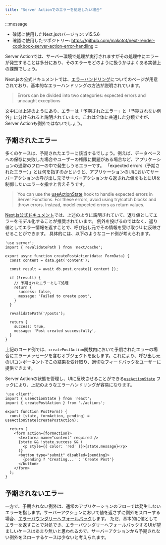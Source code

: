 ```yaml
---
title: "Server Actionでのエラーを処理したい場合"
---
```


:::message
- 確認に使用したNext.jsのバージョン: v15.5.6
- 確認に使用したリポジトリー: https://github.com/makotot/next-render-cookbook-server-action-error-handling
:::



Server Actionでは、サーバー環境で処理が実行されますがその処理中にエラーが発生することは多分にあり、そのエラーをどのように扱うかはよくある実装上の課題でしょう。

Next.jsの公式ドキュメントでは、[エラーハンドリング](https://nextjs.org/docs/app/getting-started/error-handling)についてのページが用意されており、基本的なエラーハンドリングの方法が説明されています。

> Errors can be divided into two categories: expected errors and uncaught exceptions

文中には上述のようにあり、エラーは「予期されたエラー」と「予期されない例外」に分けられると説明されています。これは全体に共通した分類ですが、Server Actionも例外ではないでしょう。

## 予期されたエラー

多くのケースは、予期されたエラーに該当するでしょう。例えば、データベースへの保存に失敗した場合やユーザーの権限に問題がある場合など、アプリケーションの通常のフローの中で発生しうるエラーです。
「expected errors（予期されたエラー）」とは何を指すのかというと、アプリケーションのUIにおいてサーバーアクションの呼び出し元でサーバーアクションから返された値をもとにUIを制御したいエラーを指すと言えそうです。

> You can use the [useActionState](https://react.dev/reference/react/useActionState) hook to handle expected errors in Server Functions.
> For these errors, avoid using try/catch blocks and throw errors. Instead, model expected errors as return values.

[Next.js公式ドキュメント](https://nextjs.org/docs/app/getting-started/error-handling#server-functions)では、上述のように説明されていて、返り値としてエラーをモデル化することが推奨されています。
例外を投げるのではなく、返り値としてエラー情報を返すことで、呼び出し元でその情報を受け取りUIに反映させることができます。
具体的には、以下のようなコード例が考えられます。

```tsx
'use server';
import { revalidatePath } from 'next/cache';

export async function createPostAction(data: FormData) {
  const content = data.get('content');

  const result = await db.post.create({ content });

  if (!result) {
    // 予期されたエラーとして処理
    return {
      success: false,
      message: 'Failed to create post',
    }
  }

  revalidatePath('/posts');

  return {
    success: true,
    message: 'Post created successfully',
  }
}
```

上記のコード例では、`createPostAction`関数内において予期されたエラーの場合にエラーメッセージを含むオブジェクトを返します。これにより、呼び出し元のUIコンポーネントでこの結果を受け取り、適切なフィードバックをユーザーに提供できます。

Server Actionの状態を管理し、UIに反映させることができる[`useActionState`](https://ja.react.dev/reference/react/useActionState) フックにより、上記のようなエラーハンドリングが容易になります。

```tsx
'use client';
import { useActionState } from 'react';
import { createPostAction } from './actions';

export function PostForm() {
  const [state, formAction, pending] = useActionState(createPostAction);
  
  return (
    <form action={formAction}>
      <textarea name="content" required />
      {state && !state.success && (
        <p style={{ color: 'red' }}>{state.message}</p>
      )}
      <button type="submit" disabled={pending}>
        {pending ? 'Creating...' : 'Create Post'}
      </button>
    </form>
  );
}
```

## 予期されないエラー

一方で、予期されない例外は、通常のアプリケーションのフローでは発生しないエラーを指します。サーバーアクションにおいて値を返さずに例外をスローする場合、[エラーバウンダリーへフォールバック](https://nextjs.org/docs/app/getting-started/error-handling#handling-uncaught-exceptions)します。
ただ、基本的に値としてエラーを返すことで対処でき、エラーバウンダリーへフォールバックするUIが望ましいケースはあまり無いと思われるので、サーバーアクションから予期されない例外をスローするケースは少ないと考えられます。